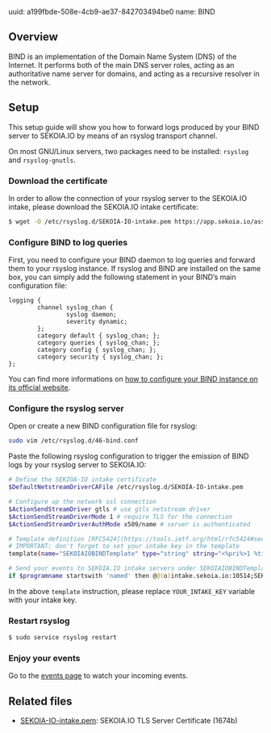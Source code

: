uuid: a199fbde-508e-4cb9-ae37-842703494be0
name: BIND

## Overview

BIND is an implementation of the Domain Name System (DNS) of the Internet. It performs both of the main DNS server roles, acting as an authoritative name server for domains, and acting as a recursive resolver in the network.

## Setup

This setup guide will show you how to forward logs produced by your BIND server to SEKOIA.IO by means of an rsyslog transport channel.

On most GNU/Linux servers, two packages need to be installed: `rsyslog` and `rsyslog-gnutls`.

### Download the certificate

In order to allow the connection of your rsyslog server to the SEKOIA.IO intake, please download the SEKOIA.IO intake certificate:

```bash
$ wget -O /etc/rsyslog.d/SEKOIA-IO-intake.pem https://app.sekoia.io/assets/files/SEKOIA-IO-intake.pem
```

### Configure BIND to log queries

First, you need to configure your BIND daemon to log queries and forward them to your rsyslog instance. If rsyslog and BIND are installed on the same box, you can simply add the following statement in your BIND’s main configuration file:

```
logging {
        channel syslog_chan {
                syslog daemon;
                severity dynamic;
        };
        category default { syslog_chan; };
        category queries { syslog_chan; };
        category config { syslog_chan; };
        category security { syslog_chan; };
};
```

You can find more informations on [how to configure your BIND instance on its official website](https://kb.isc.org/docs/aa-01526).

### Configure the rsyslog server

Open or create a new BIND configuration file for rsyslog:

```bash
sudo vim /etc/rsyslog.d/46-bind.conf
```

Paste the following rsyslog configuration to trigger the emission of BIND logs by your rsyslog server to SEKOIA.IO:

```bash
# Define the SEKIOA-IO intake certificate
$DefaultNetstreamDriverCAFile /etc/rsyslog.d/SEKOIA-IO-intake.pem

# Configure up the network ssl connection
$ActionSendStreamDriver gtls # use gtls netstream driver
$ActionSendStreamDriverMode 1 # require TLS for the connection
$ActionSendStreamDriverAuthMode x509/name # server is authenticated

# Template definition [RFC5424](https://tools.ietf.org/html/rfc5424#section-7.2.2)
# IMPORTANT: don't forget to set your intake key in the template
template(name="SEKOIAIOBINDTemplate" type="string" string="<%pri%>1 %timestamp:::date-rfc3339% %hostname% %app-name% %procid% LOG [SEKOIA@53288 intake_key=\"YOUR_INTAKE_KEY\"] %msg%\n")

# Send your events to SEKOIA.IO intake servers under SEKOIAIOBINDTemplate template
if $programname startswith 'named' then @@(o)intake.sekoia.io:10514;SEKOIAIOBINDTemplate
```

In the above `template` instruction, please replace `YOUR_INTAKE_KEY` variable with your intake key.

### Restart rsyslog

```bash
$ sudo service rsyslog restart
```

### Enjoy your events

Go to the [events page](https://app.sekoia.io/operations/events) to watch your incoming events.


## Related files

- [SEKOIA-IO-intake.pem](https://app.sekoia.io/assets/files/SEKOIA-IO-intake.pem): SEKOIA.IO TLS Server Certificate (1674b)
